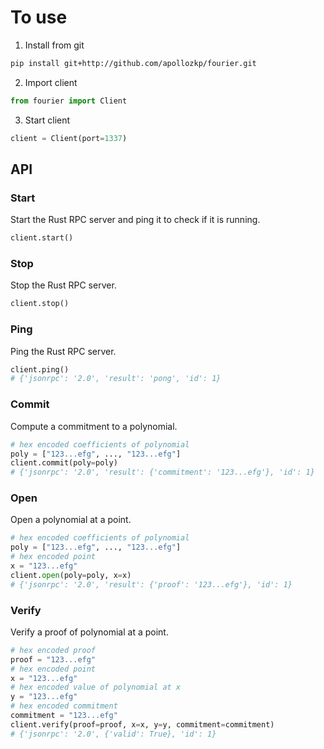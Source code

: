 # To use

1. Install from git
```bash
pip install git+http://github.com/apollozkp/fourier.git
```
2. Import client
```python
from fourier import Client
```
3. Start client
```python
client = Client(port=1337)
```

## API

### Start
Start the Rust RPC server and ping it to check if it is running.
```python
client.start()
```

### Stop
Stop the Rust RPC server.
```python
client.stop()
```

### Ping
Ping the Rust RPC server.
```python
client.ping()
# {'jsonrpc': '2.0', 'result': 'pong', 'id': 1}
```

### Commit
Compute a commitment to a polynomial.
```python
# hex encoded coefficients of polynomial
poly = ["123...efg", ..., "123...efg"]
client.commit(poly=poly)
# {'jsonrpc': '2.0', 'result': {'commitment': '123...efg'}, 'id': 1}
```

### Open
Open a polynomial at a point.
```python
# hex encoded coefficients of polynomial
poly = ["123...efg", ..., "123...efg"]
# hex encoded point
x = "123...efg"
client.open(poly=poly, x=x)
# {'jsonrpc': '2.0', 'result': {'proof': '123...efg'}, 'id': 1}
```

### Verify
Verify a proof of polynomial at a point.
```python
# hex encoded proof
proof = "123...efg"
# hex encoded point
x = "123...efg"
# hex encoded value of polynomial at x
y = "123...efg"
# hex encoded commitment
commitment = "123...efg"
client.verify(proof=proof, x=x, y=y, commitment=commitment)
# {'jsonrpc': '2.0', {'valid': True}, 'id': 1}
```

